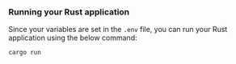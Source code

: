 ### Running your Rust application

Since your variables are set in the `.env` file, you can run your Rust application using the below command:

```bash
cargo run
```